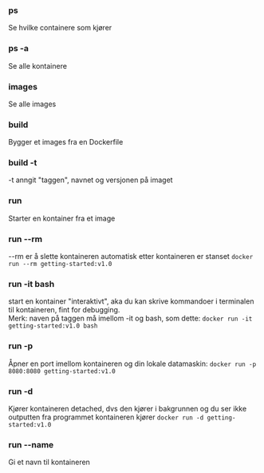 ### ps
Se hvilke containere som kjører
### ps -a
Se alle kontainere
### images
Se alle images
### build
Bygger et images fra en Dockerfile
### build -t
-t anngit "taggen", navnet og versjonen på imaget
### run
Starter en kontainer fra et image
### run --rm
--rm er å slette kontaineren automatisk etter kontaineren er stanset ``docker run --rm getting-started:v1.0``
### run -it bash
start en kontainer "interaktivt", aka du kan skrive kommandoer i terminalen til kontaineren, fint for debugging.  
Merk: naven på taggen må imellom -it og bash, som dette: ``docker run -it getting-started:v1.0 bash``
### run -p
Åpner en port imellom kontaineren og din lokale datamaskin: ``docker run -p 8080:8080 getting-started:v1.0``
### run -d
Kjører kontaineren detached, dvs den kjører i bakgrunnen og du ser ikke outputten fra programmet kontaineren kjører ``docker run -d getting-started:v1.0``
### run --name
Gi et navn til kontaineren